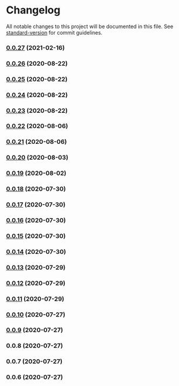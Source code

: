 # Changelog

All notable changes to this project will be documented in this file. See [standard-version](https://github.com/conventional-changelog/standard-version) for commit guidelines.

### [0.0.27](https://github.com/breeku/trackmania2020-api-node/compare/v0.0.26...v0.0.27) (2021-02-16)

### [0.0.26](https://github.com/breeku/trackmania2020-api-node/compare/v0.0.25...v0.0.26) (2020-08-22)

### [0.0.25](https://github.com/breeku/trackmania2020-api-node/compare/v0.0.24...v0.0.25) (2020-08-22)

### [0.0.24](https://github.com/breeku/trackmania2020-api-node/compare/v0.0.23...v0.0.24) (2020-08-22)

### [0.0.23](https://github.com/breeku/trackmania2020-api-node/compare/v0.0.22...v0.0.23) (2020-08-22)

### [0.0.22](https://github.com/breeku/trackmania2020-api-node/compare/v0.0.20...v0.0.22) (2020-08-06)

### [0.0.21](https://github.com/breeku/trackmania2020-api-node/compare/v0.0.20...v0.0.21) (2020-08-06)

### [0.0.20](https://github.com/breeku/trackmania2020-api-node/compare/v0.0.19...v0.0.20) (2020-08-03)

### [0.0.19](https://github.com/breeku/trackmania2020-api-node/compare/v0.0.18...v0.0.19) (2020-08-02)

### [0.0.18](https://github.com/breeku/trackmania2020-api-node/compare/v0.0.10...v0.0.18) (2020-07-30)

### [0.0.17](https://github.com/breeku/trackmania2020-api-node/compare/v0.0.16...v0.0.17) (2020-07-30)

### [0.0.16](https://github.com/breeku/trackmania2020-api-node/compare/v0.0.15...v0.0.16) (2020-07-30)

### [0.0.15](https://github.com/breeku/trackmania2020-api-node/compare/v0.0.14...v0.0.15) (2020-07-30)

### [0.0.14](https://github.com/breeku/trackmania2020-api-node/compare/v0.0.10...v0.0.14) (2020-07-30)

### [0.0.13](https://github.com/breeku/trackmania2020-api-node/compare/v0.0.12...v0.0.13) (2020-07-29)

### [0.0.12](https://github.com/breeku/trackmania2020-api-node/compare/v0.0.10...v0.0.12) (2020-07-29)

### [0.0.11](https://github.com/breeku/trackmania2020-api-node/compare/v0.0.10...v0.0.11) (2020-07-29)

### [0.0.10](https://github.com/breeku/trackmania2020-api-node/compare/v0.0.9...v0.0.10) (2020-07-27)

### [0.0.9](https://github.com/breeku/trackmania2020-api-node/compare/v0.0.8...v0.0.9) (2020-07-27)

### 0.0.8 (2020-07-27)

### 0.0.7 (2020-07-27)

### 0.0.6 (2020-07-27)
